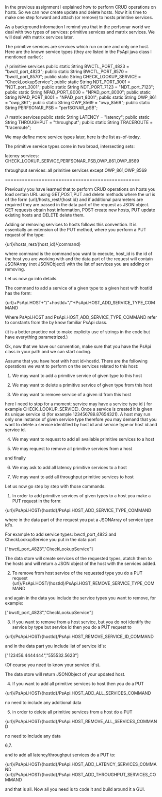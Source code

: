 
In the previous assignment I explained how to perform
CRUD operations on hosts. So we can now create update and delete hosts.
Now it is time to make one step forward and attach (or remove) to hosts
primitive services.

As a background information I remind you that in the perfsonar world we
deal with two types of services: primitive services and matrix services.
We will deal with matrix services later.

The primitive services are services which run on one and only one host.
Here are the known service types (they are listed in the PsApi java class I mentioned earlier):

// primitive services
 public static String BWCTL_PORT_4823 = "bwctl_port_4823";
    public static String BWCTL_PORT_8570 = "bwctl_port_8570";
    public static String CHECK_LOOKUP_SERVICE = "CheckLookupService";
    public static String NDT_PORT_3001 = "NDT_port_3001";
    public static String NDT_PORT_7123 = "NDT_port_7123";
    public static String NPAD_PORT_8000 = "NPAD_port_8000";
    public static String NPAD_PORT_8001 = "NPAD_port_8001";
    public static String OWP_861 = "owp_861";
    public static String OWP_8569 = "owp_8569";
    public static String PERFSONAR_PSB = "perfSONAR_pSB";


// matrix services
    public static String LATENCY = "latency";
    public static String THROUGHPUT = "throughput";
    public static String TRACEROUTE = "traceroute";


We may define more service types later, here is the list as-of-today.

The primitive service types come in two broad, intersecting sets:

latency services: CHECK_LOOKUP_SERVICE,PERFSONAR_PSB,OWP_861,OWP_8569

throughput services: all primitive services except OWP_861,OWP_8569

================================================

Previously you have learned that to perform CRUD operations on hosts you
load certain URL using GET,POST,PUT and delete methods where the url is
of the form {url}/hosts_rest/{host id} and if additional parameters are
required they are passed in the data part of the request as JSON object.
GET requests obtain host information, POST create new hosts, PUT update
existing hosts and DELETE delete them.



Adding or removing services to hosts follows this convention. It is
essentially an extension of the PUT method, where you perform a PUT
request of the type:

{url}/hosts_rest/{host_id}/{command}

where command is the command you want to execute, host_id is the id of
the host you are working with and the data part of the request will
contain JSONArray (not JSONObject!) with the list of services you are
adding or removing.


Let us now go into details.


The command to add a service of a given type to a given host with hostId has the form:

{url}+PsApi.HOST+"/"+hostId+"/"+PsApi.HOST_ADD_SERVICE_TYPE_COMMAND

Where PsApi.HOST and PsApi.HOST_ADD_SERVICE_TYPE_COMMAND refer to constants from the by know familiar PsApi class.

(it is a better practice not to make explicity use of strings in the code
but have everything parametrized.)


Ok, now that we have our convention, make sure that you have the PsApi
class in your path and we can start coding.


Assume that you have host with host id=hostId. There are the following
operations we want to perform on the services related to this host:

1. We may want to add a primitive service of given type to this host

2. We may want to delete a primitive service of given type from this host

3. We may want to remove service of a given id from this host


here I need to stop for a moment: service may have a service type id (
for example CHECK_LOOKUP_SERVICE). Once a service is created it is given
its unique service id (for example 123456789.87654321). A host may run
only one instance of given service type therefore you may demand that
you want to delete a service identified by host id and service type or
host id and service id.


4. We may want to request to add all available primitive services to a host

5. We may request to remove all primitive services from a host

and finally

6. We may ask to add all latency primitive services to a host

7. We may want to add all throughput primitive services to host

Let us now go step by step with those commands.


1. In order to add primitive services of given types to a host you make
a PUT request in the form:

{url}/PsApi.HOST/{hostId}/PsApi.HOST_ADD_SERVICE_TYPE_COMMAND

where in the data part of the request you put a JSONArray of service
type id's.


For example to add service types: bwctl_port_4823 and CheckLookupService
you put in the data part

["bwctl_port_4823","CheckLookupService"]

The data store will create services of the requested types, atatch them
to the hosts and will return a JSON object of the host with the services
added.


2. To remove from host service of the requested type you do a PUT request
{url}/PsApi.HOST/{hostId}/PsApi.HOST_REMOVE_SERVICE_TYPE_COMMAND

and again in the data you include the service types you want to remove,
for example:

["bwctl_port_4823","CheckLookupService"]


3. If you want to remove from a host service, but you do not identify
the service by type but service id then you do a PUT request to

{url}/PsApi.HOST/{hostId}/PsApi.HOST_REMOVE_SERVICE_ID_COMMAND

and in the data part you include list of service id's:


["123456.4444444","555532.5623"]


(Of course you need to know your service id's).


The data store will return JSONObject of your updated host.


4. If you want to add all primitive services to host then you do a PUT

{url}/PsApi.HOST/{hostId}/PsApi.HOST_ADD_ALL_SERVICES_COMMAND

no need to include any additional data


5. in order to delete all primitive services from a host do a PUT

{url}/PsApi.HOST/{hostId}/PsApi.HOST_REMOVE_ALL_SERVICES_COMMAND


no need to include any data

6,7.

and to add all latency/throughput services do a PUT to:

{url}/PsApi.HOST/{hostId}/PsApi.HOST_ADD_LATENCY_SERVICES_COMMAND
{url}/PsApi.HOST/{hostId}/PsApi.HOST_ADD_THROUGHPUT_SERVICES_COMMAND

and that is all. Now all you need is to code it and build around it a
GUI. 




